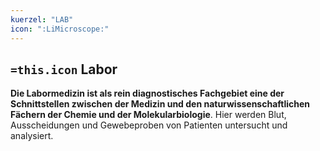 ```yaml
---
kuerzel: "LAB"
icon: ":LiMicroscope:"
---
```


## `=this.icon` Labor
**Die Labormedizin ist als rein diagnostisches Fachgebiet eine der Schnittstellen zwischen der Medizin und den naturwissenschaftlichen Fächern der Chemie und der Molekularbiologie**. Hier werden Blut, Ausscheidungen und Gewebeproben von Patienten untersucht und analysiert.
